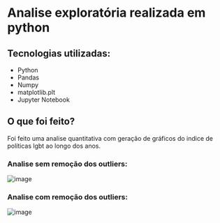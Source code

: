 # Analise exploratória realizada em python


## Tecnologias utilizadas:

- Python
- Pandas
- Numpy
- matplotlib.plt
- Jupyter Notebook

## O que foi feito?

Foi feito uma analise quantitativa com geração de gráficos do indice de políticas lgbt ao longo dos anos.

### Analise sem remoção dos outliers:

![image](https://github.com/FluffyThread/lgbt-policy-index-python/assets/69652623/7fe91416-56d3-4b1c-bb94-3a2cb054f05c)


### Analise com remoção dos outliers:

![image](https://github.com/FluffyThread/lgbt-policy-index-python/assets/69652623/ffa3ce13-f269-4e4f-aec4-5e44c6838284)

